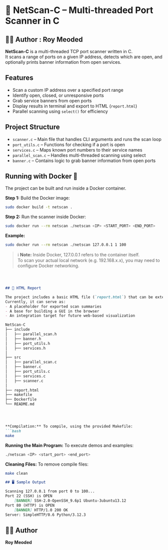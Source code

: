  # 🔎 NetScan-C – Multi-threaded Port Scanner in C

 ## 👨‍💻 Author : Roy Meoded


**NetScan-C** is a multi-threaded TCP port scanner written in C.  
It scans a range of ports on a given IP address, detects which are open, and optionally prints banner information from open services.
  

##  Features

- Scan a custom IP address over a specified port range
- Identify open, closed, or unresponsive ports
- Grab service banners from open ports
- Display results in terminal and export to HTML (`report.html`)
- Parallel scanning using `select()` for efficiency


## Project Structure

- `scanner.c` – Main file that handles CLI arguments and runs the scan loop
- `port_utils.c` – Functions for checking if a port is open
- `services.c` – Maps known port numbers to their service names
- `parallel_scan.c` – Handles multi-threaded scanning using select
- `banner.c` – Contains logic to grab banner information from open ports

## Running with Docker 🐳

The project can be built and run  inside a Docker container.

**Step 1:** Build the Docker image:
```bash 
sudo docker build -t netscan .

```
**Step 2:** Run the scanner inside Docker:
``` bash
sudo docker run --rm netscan ./netscan <IP> <START_PORT> <END_PORT>
```

**Example:** 
```bash
sudo docker run --rm netscan ./netscan 127.0.0.1 1 100
```



> ℹ️ **Note:** Inside Docker, 127.0.0.1 refers to the container itself.  
> To scan your actual local network (e.g. 192.168.x.x), you may need to configure Docker networking.

```markdown



## 📝 HTML Report 

The project includes a basic HTML file (`report.html`) that can be extended to display scan results in a user-friendly webpage.  
Currently, it can serve as:
- A placeholder for exported scan summaries
- A base for building a GUI in the browser
- An integration target for future web-based visualization

NetScan-C
├── include
│   ├── parallel_scan.h
│   ├── banner.h
│   ├── port_utils.h
│   ├── services.h 
│   
├── src
│   ├── parallel_scan.c
│   ├── banner.c
│   ├── port_utils.c
│   ├── services.c
│   ├── scanner.c
│
├── report.html
├── makefile
├── Dockerfile
└── README.md




**Compilation:** To compile, using the provided Makefile:
```bash 
make
```
**Running the Main Program:** To execute demos and examples:
``` bash
./netscan <IP> <start_port> <end_port>
```


**Cleaning Files:** To remove compile files:
```bash
make clean
```


```markdown
## 🖥️ Sample Output

Scanning 127.0.0.1 from port 0 to 100...
Port 22 (SSH) is OPEN
    [BANNER] SSH-2.0-OpenSSH_9.6p1 Ubuntu-3ubuntu13.12
Port 80 (HTTP) is OPEN
    [BANNER] HTTP/1.0 200 OK
Server: SimpleHTTP/0.6 Python/3.12.3
```



## 👨‍💻 Author

**Roy Meoded**
  
